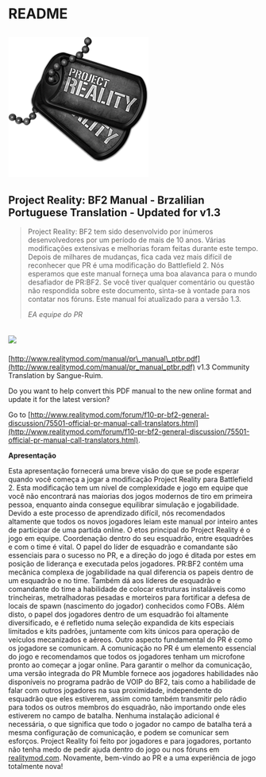 # README

## ![](.gitbook/assets/pr_v1_logo.png)

## **Project Reality: BF2 Manual - Brzalilian Portuguese Translation - Updated for v1.3**

> Project Reality: BF2 tem sido desenvolvido por inúmeros desenvolvedores por um período de mais de 10 anos. Várias modificações extensivas e melhorias foram feitas durante este tempo. Depois de milhares de mudanças, fica cada vez mais difícil de reconhecer que PR é uma modificação do Battlefield 2. Nós esperamos que este manual forneça uma boa alavanca para o mundo desafiador de PR:BF2. Se você tiver qualquer comentário ou questão não respondida sobre este documento, sinta-se à vontade para nos contatar nos fóruns. Este manual foi atualizado para a versão 1.3.
>
> _EA equipe do PR_

## ![](https://github.com/realitymod/pr-manual/tree/4ed281e1ffdb0845e74555f5cada93e3d9bb1c53/assets/flag.png)

[http://www.realitymod.com/manual/pr\_manual\_ptbr.pdf](http://www.realitymod.com/manual/pr_manual_ptbr.pdf) v1.3 Community Translation by Sangue-Ruim.

Do you want to help convert this PDF manual to the new online format and update it for the latest version?

Go to [http://www.realitymod.com/forum/f10-pr-bf2-general-discussion/75501-official-pr-manual-call-translators.html](http://www.realitymod.com/forum/f10-pr-bf2-general-discussion/75501-official-pr-manual-call-translators.html).

**Apresentação**

Esta apresentação fornecerá uma breve visão do que se pode esperar quando você começa a jogar a modificação Project Reality para Battlefield 2. Esta modificação tem um nível de complexidade e jogo em equipe que você não encontrará nas maiorias dos jogos modernos de tiro em primeira pessoa, enquanto ainda consegue equilibrar simulação e jogabilidade. Devido a este processo de aprendizado difícil, nós recomendados altamente que todos os novos jogadores leiam este manual por inteiro antes de participar de uma partida online. O etos principal do Project Reality é o jogo em equipe. Coordenação dentro do seu esquadrão, entre esquadrões e com o time é vital. O papel do líder de esquadrão e comandante são essenciais para o sucesso no PR, e a direção do jogo é ditada por estes em posição de liderança e executada pelos jogadores. PR:BF2 contém uma mecânica complexa de jogabilidade na qual diferencia os papeis dentro de um esquadrão e no time. Também dá aos líderes de esquadrão e comandante do time a habilidade de colocar estruturas instaláveis como trincheiras, metralhadoras pesadas e morteiros para fortificar a defesa de locais de spawn \(nascimento do jogador\) conhecidos como FOBs. Além disto, o papel dos jogadores dentro de um esquadrão foi altamente diversificado, e é refletido numa seleção expandida de kits especiais limitados e kits padrões, juntamente com kits únicos para operação de veículos mecanizados e aéreos. Outro aspecto fundamental do PR é como os jogadore se comunicam. A comunicação no PR é um elemento essencial do jogo e recomendamos que todos os jogadores tenham um microfone pronto ao começar a jogar online. Para garantir o melhor da comunicação, uma versão integrada do PR Mumble fornece aos jogadores habilidades não disponíveis no programa padrão de VOIP do BF2, tais como a habilidade de falar com outros jogadores na sua proximidade, independente do esquadrão que eles estiverem, assim como também transmitir pelo rádio para todos os outros membros do esquadrão, não importando onde eles estiverem no campo de batalha. Nenhuma instalação adicional é necessária, o que significa que todo o jogador no campo de batalha terá a mesma configuração de comunicação, e podem se comunicar sem esforços. Project Reality foi feito por jogadores e para jogadores, portanto não tenha medo de pedir ajuda dentro do jogo ou nos fóruns em [realitymod.com](http://www.realitymod.com/forum/f360-general-technical-support). Novamente, bem-vindo ao PR e a uma experiência de jogo totalmente nova!

